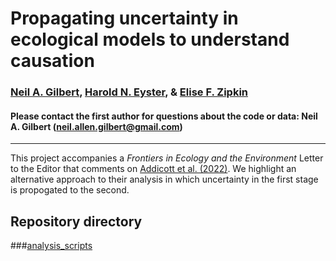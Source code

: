 # Propagating uncertainty in ecological models to understand causation 

### [Neil A. Gilbert](https://gilbertecology.com), [Harold N. Eyster](http://eyster.com/), & [Elise F. Zipkin](https://zipkinlab.org/)

#### Please contact the first author for questions about the code or data: Neil A. Gilbert (neil.allen.gilbert@gmail.com)
__________________________________________________________________________________________________________________________________________

This project accompanies a *Frontiers in Ecology and the Environment* Letter to the Editor that comments on [Addicott et al. (2022)](https://esajournals.onlinelibrary.wiley.com/doi/abs/10.1002/fee.2530). We highlight an alternative approach to their analysis in which uncertainty in the first stage is propogated to the second.

## Repository directory
###[analysis_scripts](./analysis_scripts)
